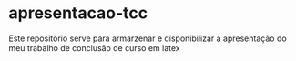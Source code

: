 # apresentacao-tcc
 Este repositório serve para armarzenar e disponibilizar a apresentação do meu trabalho de conclusão de curso em latex
